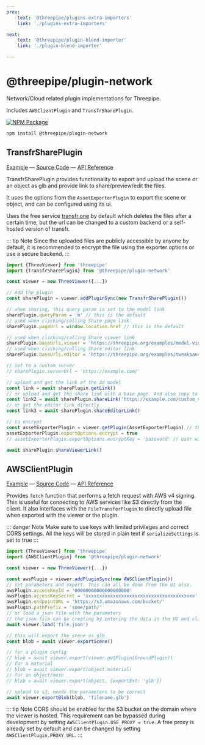 ```yaml
---
prev: 
    text: '@threepipe/plugins-extra-importers'
    link: './plugins-extra-importers'

next: 
    text: '@threepipe/plugin-blend-importer'
    link: './plugin-blend-importer'

---
```


# @threepipe/plugin-network

Network/Cloud related plugin implementations for Threepipe.

Includes `AWSClientPlugin` and `TransfrSharePlugin`.

[![NPM Package](https://img.shields.io/npm/v/@threepipe/plugin-network.svg)](https://www.npmjs.com/package/@threepipe/plugin-network)

```bash
npm install @threepipe/plugin-network
```

## TransfrSharePlugin

[//]: # (todo: image)

[Example](https://threepipe.org/examples/#transfr-share-plugin/) &mdash;
[Source Code](https://github.com/repalash/threepipe/blob/master/plugins/network/src/TransfrSharePlugin.ts) &mdash;
[API Reference](https://threepipe.org/plugins/network/docs/classes/TransfrSharePlugin.html)

TransfrSharePlugin provides functionality to export and upload the scene or an object as glb and provide link to share/preview/edit the files.

It uses the options from the `AssetExporterPlugin` to export the scene or object, and can be configured using its ui.

Uses the free service [transfr.one](https://transfr.one/) by default which deletes the files after a certain time, but the url can be changed to a custom backend or a self-hosted version of transfr.

::: tip Note
Since the uploaded files are publicly accessible by anyone by default, it is recommended to encrypt the file using the exporter options or use a secure backend.
:::

```typescript
import {ThreeViewer} from 'threepipe'
import {TransfrSharePlugin} from '@threepipe/plugin-network'

const viewer = new ThreeViewer({...})

// Add the plugin
const sharePlugin = viewer.addPluginSync(new TransfrSharePlugin())

// when sharing, this query param is set to the model link
sharePlugin.queryParam = 'm' // this is the default
// used when clicking/calling Share page link
sharePlugin.pageUrl = window.location.href // this is the default

// used when clicking/calling Share viewer link
sharePlugin.baseUrls.viewer = 'https://threepipe.org/examples/model-viewer/index.html'
// used when clicking/calling Share editor link
sharePlugin.baseUrls.editor = 'https://threepipe.org/examples/tweakpane-editor/index.html'

// set to a custom server
// sharePlugin.serverUrl = 'https://example.com/'

// upload and get the link of the 3d model
const link = await sharePlugin.getLink()
// or upload and get the share link with a base page. And also copy to clipboard and shows a alert prompt(using viewer.dialog)
const link2 = await sharePlugin.shareLink('https://example.com/custom_viewer')
// or get the editor link directly 
const link3 = await sharePlugin.shareEditorLink()

// to encrypt
const assetExporterPlugin = viewer.getPlugin(AssetExporterPlugin) // this is a dependency, so automatically added
assetExporterPlugin.exportOptions.encrypt = true
// assetExporterPlugin.exportOptions.encryptKey = 'password' // user will be prompted for password when exporting if this is commented 

await sharePlugin.shareViewerLink()
```

## AWSClientPlugin

[//]: # (todo: image)

[Example](https://threepipe.org/examples/#aws-client-plugin/) &mdash;
[Source Code](https://github.com/repalash/threepipe/blob/master/plugins/network/src/AWSClientPlugin.ts) &mdash;
[API Reference](https://threepipe.org/plugins/network/docs/classes/AWSClientPlugin.html)

Provides `fetch` function that performs a fetch request with AWS v4 signing.
This is useful for connecting to AWS services like S3 directly from the client.
It also interfaces with the `FileTransferPlugin` to directly upload file when exported with the viewer or the plugin.

::: danger Note
Make sure to use keys with limited privileges and correct CORS settings.
All the keys will be stored in plain text if `serializeSettings` is set to true
:::

```typescript
import {ThreeViewer} from 'threepipe'
import {AWSClientPlugin} from '@threepipe/plugin-network'

const viewer = new ThreeViewer({...})

const awsPlugin = viewer.addPluginSync(new AWSClientPlugin())
// set parameters and export. This can all be done from the UI also.
awsPlugin.accessKeyId = '00000000000000000000'
awsPlugin.accessKeySecret = 'xxxxxxxxxxxxxxxxxxxxxxxxxxxxxxxxxxxxxxxx'
awsPlugin.endpointURL = 'https://s3.amazonaws.com/bucket/'
awsPlugin.pathPrefix = 'some/path/'
// or load a json file with the parameters
// the json file can be creating by entering the data in the UI and clicking the download preset json option.
await viewer.load('file.json')

// this will export the scene as glb
const blob = await viewer.exportScene()

// for a plugin config
// blob = await viewer.export(viewer.getPlugin(GroundPlugin))
// for a material
// blob = await viewer.export(object.material)
// for an object/mesh
// blob = await viewer.export(object, {exportExt: 'glb'})

// upload to s3. needs the parameters to be correct
await viewer.exportBlob(blob, 'filename.glb')
```

::: tip Note
CORS should be enabled for the S3 bucket on the domain where the viewer is hosted. This requirement can be bypassed during development by setting `AWSClientPlugin.USE_PROXY = true`. A free proxy is already set by default and can be changed by setting `AWSClientPlugin.PROXY_URL`.
:::
